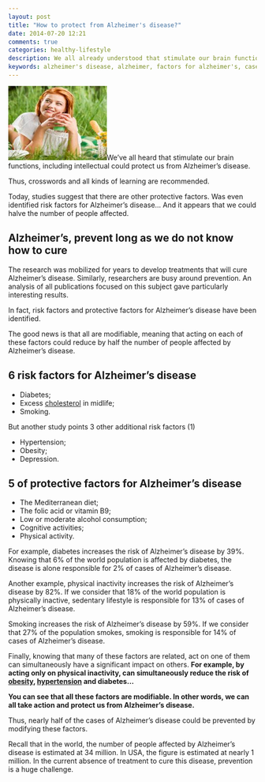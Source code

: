 ```yaml
---
layout: post
title: "How to protect from Alzheimer's disease?"
date: 2014-07-20 12:21
comments: true
categories: healthy-lifestyle
description: We all already understood that stimulate our brain functions, including intellectual could protect us from Alzheimer's disease.
keywords: alzheimer's disease, alzheimer, factors for alzheimer's, cases of alzheimer's, risk of alzheimer's disease
---
```

<p><img class="left" src="/images/how-to-protect-from-alzheimers-disease/0.jpg" width="200" height="150" title="s disease" alt="How to protect from Alzheimer">We&rsquo;ve all heard that stimulate our brain functions, including intellectual could protect us from Alzheimer&rsquo;s disease.</p>

<p>Thus, crosswords and all kinds of learning are recommended.</p>

<p>Today, studies suggest that there are other protective factors.
Was even identified risk factors for Alzheimer&rsquo;s disease&hellip; And it appears that we could halve the number of people affected.</p>

<!--more-->


<h2>Alzheimer&rsquo;s, prevent long as we do not know how to cure</h2>

<p>The research was mobilized for years to develop treatments that will cure Alzheimer&rsquo;s disease. Similarly, researchers are busy around prevention. An analysis of all publications focused on this subject gave particularly interesting results.</p>

<p>In fact, risk factors and protective factors for Alzheimer&rsquo;s disease have been identified.</p>

<p>The good news is that all are modifiable, meaning that acting on each of these factors could reduce by half the number of people affected by Alzheimer&rsquo;s disease.</p>

<h2>6 risk factors for Alzheimer&rsquo;s disease</h2>

<ul>
<li>Diabetes;</li>
<li>Excess <a href="http://medusanews.com/articles/when-to-calibrate-their-cholesterol-triglyceride-and-hdl-cholesterol/" title="cholesterol">cholesterol</a> in midlife;</li>
<li>Smoking.</li>
</ul>


<p>But another study points 3 other additional risk factors (1)</p>

<ul>
<li>Hypertension;</li>
<li>Obesity;</li>
<li>Depression.</li>
</ul>


<h2>5 of protective factors for Alzheimer&rsquo;s disease</h2>

<ul>
<li>The Mediterranean diet;</li>
<li>The folic acid or vitamin B9;</li>
<li>Low or moderate alcohol consumption;</li>
<li>Cognitive activities;</li>
<li>Physical activity.</li>
</ul>


<p>For example, diabetes increases the risk of Alzheimer&rsquo;s disease by 39%. Knowing that 6% of the world population is affected by diabetes, the disease is alone responsible for 2% of cases of Alzheimer&rsquo;s disease.</p>

<p>Another example, physical inactivity increases the risk of Alzheimer&rsquo;s disease by 82%. If we consider that 18% of the world population is physically inactive, sedentary lifestyle is responsible for 13% of cases of Alzheimer&rsquo;s disease.</p>

<p>Smoking increases the risk of Alzheimer&rsquo;s disease by 59%. If we consider that 27% of the population smokes, smoking is responsible for 14% of cases of Alzheimer&rsquo;s disease.</p>

<p>Finally, knowing that many of these factors are related, act on one of them can simultaneously have a significant impact on others. <strong>For example, by acting only on physical inactivity, can simultaneously reduce the risk of <a href="http://medusanews.com/diseases-and-conditions/dietology/obesity.html" title="obesity">obesity</a>, <a href="http://medusanews.com/diseases-and-conditions/cardiology/hypertension.html" title="hypertension">hypertension</a> and diabetes&hellip;</strong></p>

<p><strong>You can see that all these factors are modifiable. In other words, we can all take action and protect us from Alzheimer&rsquo;s disease.</strong></p>

<p>Thus, nearly half of the cases of Alzheimer&rsquo;s disease could be prevented by modifying these factors.</p>

<p>Recall that in the world, the number of people affected by Alzheimer&rsquo;s disease is estimated at 34 million. In USA, the figure is estimated at nearly 1 million. In the current absence of treatment to cure this disease, prevention is a huge challenge.</p>